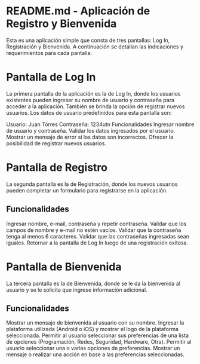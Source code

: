 # README.md - Aplicación de Registro y Bienvenida

Esta es una aplicación simple que consta de tres pantallas: Log In, Registración y Bienvenida. A continuación se detallan las indicaciones y requerimientos para cada pantalla:

# Pantalla de Log In
La primera pantalla de la aplicación es la de Log In, donde los usuarios existentes pueden ingresar su nombre de usuario y contraseña para acceder a la aplicación. También se brinda la opción de registrar nuevos usuarios. Los datos de usuario predefinidos para esta pantalla son:

Usuario: Juan Torres
Contraseña: 1234utn
Funcionalidades
Ingresar nombre de usuario y contraseña.
Validar los datos ingresados por el usuario.
Mostrar un mensaje de error si los datos son incorrectos.
Ofrecer la posibilidad de registrar nuevos usuarios.

# Pantalla de Registro
La segunda pantalla es la de Registración, donde los nuevos usuarios pueden completar un formulario para registrarse en la aplicación.

## Funcionalidades
Ingresar nombre, e-mail, contraseña y repetir contraseña.
Validar que los campos de nombre y e-mail no estén vacíos.
Validar que la contraseña tenga al menos 6 caracteres.
Validar que las contraseñas ingresadas sean iguales.
Retornar a la pantalla de Log In luego de una registración exitosa.

# Pantalla de Bienvenida
La tercera pantalla es la de Bienvenida, donde se le da la bienvenida al usuario y se le solicita que ingrese información adicional.

## Funcionalidades

Mostrar un mensaje de bienvenida al usuario con su nombre.
Ingresar la plataforma utilizada (Android o iOS) y mostrar el logo de la plataforma seleccionada.
Permitir al usuario seleccionar sus preferencias de una lista de opciones (Programación, Redes, Seguridad, Hardware, Otra).
Permitir al usuario seleccionar una o varias opciones de preferencias.
Mostrar un mensaje o realizar una acción en base a las preferencias seleccionadas.
